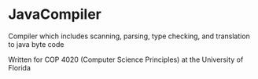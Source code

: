 # JavaCompiler

Compiler which includes scanning, parsing, type checking, and translation to java byte code

Written for COP 4020 (Computer Science Principles) at the University of Florida
